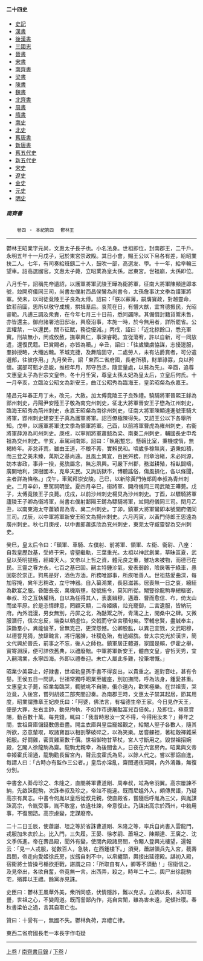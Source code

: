  



#### 二十四史

*   [史記](../a01/a01.md)
*   [漢書](../a02/a02.md)
*   [後漢書](../a03/a03.md)
*   [三國志](../a04/a04.md)
*   [晉書](../a05/a05.md)
*   [宋書](../a06/a06.md)
*   [南齊書](../a07/a07.md)
*   [梁書](../a08/a08.md)
*   [陳書](../a09/a09.md)
*   [魏書](../a10/a10.md)
*   [北齊書](../a11/a11.md)
*   [周書](../a12/a12.md)
*   [隋書](../a13/a13.md)
*   [南史](../a14/a14.md)
*   [北史](../a15/a15.md)
*   [舊唐書](../a16/a16.md)
*   [新唐書](../a17/a17.md)
*   [舊五代史](../a18/a18.md)
*   [新五代史](../a19/a19.md)
*   [宋史](../a20/a20.md)
*   [遼史](../a21/a21.md)
*   [金史](../a22/a22.md)
*   [元史](../a23/a23.md)
*   [明史](../a24/a24.md)


##### 南齊書
　　`卷四 ‧ 本紀第四`　
	`鬱林王`

* * *

 鬱林王昭業字元尚，文惠太子長子也。小名法身。世祖即位，封南郡王，二千戶。永明五年十一月戊子，冠於東宮崇政殿。其日小會，賜王公以下帛各有差，給昭業扶二人。七年，有司奏給班劔二十人，鼓吹一部，高選友、學。十一年，給皁輪三望車。詔高選國官。文惠太子薨，立昭業為皇太孫，居東宮。世祖崩，太孫即位。

八月壬午，詔稱先帝遺詔，以護軍將軍武陵王曄為衞將軍，征南大將軍陳顯達即本號，竝開府儀同三司，尚書左僕射西昌侯鸞為尚書令，太孫詹事沈文季為護軍將軍。癸未，以司徒竟陵王子良為太傅。詔曰：「朕以寡薄，嗣膺寶政，對越靈命，欽若前圖，思所以敬守成規，拱揖羣后。哀荒在日，有懵大猷，宜育德振民，光昭睿範。凡逋三調及衆責，在今年七月三十日前，悉同蠲除。其備償封籍貨鬻未售，亦皆還主。御府諸署池田邸冶，興廢沿事，本施一時，於今無用者，詳所罷省。公宜權禁，一以還民，關市征賦，務從優減。」丙戌，詔曰：「近北掠餘口，悉充軍實。刑故無小，罔或攸赦，撫辜興仁，事深睿範。宜從蕩宥，許以自新，可一同放遣，還復民籍。已賞賜者，亦皆為贖。」辛丑，詔曰：「往歲蠻虜恊謀，志擾邊服，羣帥授略，大殲凶醜。革城克捷，及舞陰固守，二處勞人，未有沾爵賞者，可分遣選部，往彼序用。」九月癸丑，詔「東西二省府國，長老所積，財單祿寡，良以矜懷。選部可甄才品能，推校年月，邦守邑丞，隨宜量處，以貧為先」。辛酉，追尊文惠皇太子為世宗文皇帝。冬十月壬寅，尊皇太孫太妃為皇太后，立皇后何氏。十一月辛亥，立臨汝公昭文為新安王，曲江公昭秀為臨海王，皇弟昭粲為永嘉王。

隆昌元年春正月丁未，改元，大赦。加太傅竟陵王子良殊禮。驍騎將軍晉熙王銶為郢州刺史，丹陽尹安陸王子敬為南兖州刺史，征北大將軍晉安王子懋為江州刺史，臨海王昭秀為荊州刺史，永嘉王昭粲為南徐州刺史，征南大將軍陳顯達進號車騎大將軍，郢州刺史建安王子真為護軍將軍。詔百僚極陳得失。又詔王公以下各舉所知。戊申，以護軍將軍沈文季為領軍將軍。己酉，以前將軍曹虎為雍州刺史，右衞將軍薛淵為司州刺史。庚戌，以寧朔將軍蕭懿為梁、南秦二州刺史，輔國長史申希祖為交州刺史。辛亥，車駕祠南郊。詔曰：「執耜蹔忘，懸磬比室，秉機或惰，無褐終年。非怠非荒，雖由王道，不稂不莠，實賴民和。頃歲多稼無爽，遺秉如積，而三登之美未臻，萬斯之基尚遠。且風土異宜，百民舛務，刑章治緒，未必同源，妨本害政，事非一揆，冕旒屬念，無忘夙興。可嚴下州郡，務滋耕殖，相畒闢疇，廣開地利，深樹國本，克阜天民。又詢訪獄市，博聽謠俗，傷風損化，各以條聞，主者詳為條格。」戊午，車駕拜崇安陵。己巳，以新除黃門侍郎周奉叔為青州刺史。二月辛卯，車駕祠明堂。夏四月辛巳，衞將軍、開府儀同三司武陵王曄薨。戊子，太傅竟陵王子良薨。戊戌，以前沙州刺史楊炅為沙州刺史。丁酉，以驃騎將軍廬陵王子卿為衞將軍，尚書右僕射鄱陽王鏘為驃騎將軍，竝開府儀同三司。閏月乙丑，以南東海太守蕭穎胄為青、兾二州刺史。丁卯，鎮軍大將軍鸞即本號開府儀同三司。戊辰，以中軍將軍新安王昭文為揚州刺史。六月丙寅，以黃門侍郎王思遠為廣州刺史。秋七月庚戌，以中書郎蕭遙欣為兖州刺史，東莞太守臧靈智為交州刺史。

癸巳，皇太后令曰：「鎮軍、車騎、左僕射、前將軍、領軍、左衞、衞尉、八座：自我皇歷啟基，受終于宋，睿聖繼軌，三葉重光。太祖以神武創業，草昧區夏，武皇以英明提極，經緯天人。文帝以上哲之資，體元良之重，雖功未被物，而德已在民。三靈之眷方永，七百之基已固。嗣主特鍾沴氣，爰表弱齡，險戾箸于綠車，愚固彰於崇正。狗馬是好，酒色方湎。所務唯鄙事，所疾唯善人。世祖慈愛曲深，每加容掩，兾年志稍改，立守神器。自入纂鴻業，長惡滋甚。居喪無一日之哀，縗絰為歡宴之服。昏酣長夜，萬機斯壅，發號施令，莫知所從。閹豎徐龍駒專總樞密，奉叔、珍之互執權柄，自以為任得其人，表裏緝穆，邁蕭、曹而愈信、布，倚太山而坐平原。於是恣情肆意，罔顧天顯，二帝姬嬪，竝充寵御，二宮遺服，皆納玩府。內外混漫，男女無別，丹屏之北，為酤鬻之所，青蒲之上，開桑中之肆。又微服潛行，信次忘反，端委以朝虛位，交戟而守空宮積旬矣。宰輔忠賢，盡誠奉主，誅鋤羣小，兾能悛革，曾無克己，更深怨憾。公卿股肱，以異己宜戮，文武昭穆，以德譽見猜，放肆醜言，將行屠膾，社稷危殆，有過綴旒。昔太宗克光於漢世，簡文代興於晉氏，前事之不忘，後人之師也。鎮軍居正體道，家國是賴，伊霍之舉，實寄淵謨，便可詳依舊典，以禮廢黜。中軍將軍新安王，體自文皇，睿哲天秀，宜入嗣鴻業，永寧四海。外即以禮奉迎。未亡人屬此多難，投筆增慨。」

昭業少美容止，好隷書，世祖勑皇孫手書不得妄出，以貴重之。進對音吐，甚有令譽。王侯五日一問訊，世祖常獨呼昭業至幄座，別加撫問，呼為法身，鍾愛甚重。文惠皇太子薨，昭業每臨哭，輒號咷不自勝，俄尒還內，歡笑極樂。在世祖喪，哭泣竟，入後宮，嘗列胡妓二部夾閤迎奏。為南郡王時，文惠太子禁其起居，節其用度，昭業謂豫章王妃庾氏曰：「阿婆，佛法言，有福德生帝王家。今日見作天王，便是大罪，左右主帥，動見拘執，不如作市邊屠酤富兒百倍矣。」及即位，極意賞賜，動百數十萬。每見錢，輒曰：「我昔時思汝一文不得，今得用汝未？」朞年之間，世祖齋庫儲錢數億垂盡。開主衣庫與皇后寵姬觀之，給閹人竪子各數人，隨其所欲，恣意輦取，取諸寶器以相剖擊破碎之，以為笑樂。居嘗躶袒，著紅縠褌雜采衵服。好鬪雞，密買雞至數千價。世祖御物甘草杖，宮人寸斷用之。毀世祖招婉殿，乞閹人徐龍駒為齋。龍駒尤親幸，為後閤舍人，日夜在六宮房內。昭業與文帝幸姬霍氏淫通，龍駒勸長留宮內，聲云度霍氏為尼，以餘人代之。嘗以邪諂自進，每謂人曰：「古時亦有監作三公者。」皇后亦淫亂，齋閤通夜洞開，內外淆雜，無復分別。

中書舍人綦母珍之、朱隆之，直閤將軍曹道剛、周奉叔，竝為帝羽翼。高宗屢諫不納，先啟誅龍駒，次誅奉叔及珍之，帝竝不能違。既而尼媼外入，頗傳異語，乃疑高宗有異志。中書令何胤以皇后從叔見親，使直殿省，嘗隨后呼胤為三父，與胤謀誅高宗，令胤受事，胤不敢當，依違杜諫，帝意復止。乃謀出高宗於西州，中勑用事，不復關諮。高宗慮變，定謀廢帝。

二十二日壬辰，使蕭諶、坦之等於省誅曹道剛、朱隆之等，率兵自尚書入雲龍門，戎服加朱衣於上。比入門，三失履。王晏、徐孝嗣、蕭坦之、陳顯達、王廣之、沈文季係進。帝在壽昌殿，聞外有變，使閉內殿諸房閤，令閹人登興光樓望，還報云：「見一人戎服，從數百人，急裝，在西鍾樓下。」須臾，蕭諶領兵先入宮，截壽昌閤，帝走向愛姬徐氏房，拔劔自刺不中，以帛纏頸，輿接出延德殿。諶初入殿，宿衞將士皆操弓楯欲拒戰，諶謂之曰：「所取自有人，卿等不須動！」宿衞信之，及見帝出，各欲自奮，帝竟無一言。出西弄，殺之，時年二十二。輿尸出徐龍駒宅，殯葬以王禮。餘黨亦見誅。

史臣曰：鬱林王風華外美，衆所同惑，伏情隱詐，難以皃求。立嫡以長，未知瑕舋，世祖之心，不變周道。既而諐鄙內作，兆自宮闈，雖為害未遠，足傾社稷。春秋書梁伯之過，言其自取亡也。

贊曰：十諐有一，無國不失。鬱林負荷，弃禮亡律。

東西二省府國長老一本長字作屯疑

* * *

[上卷](003.md) / [南齊書目錄](a07.md) / [下卷](005.md) /			  

    